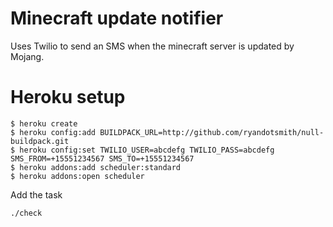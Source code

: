 # Minecraft update notifier

Uses Twilio to send an SMS when the minecraft server is updated by Mojang.

# Heroku setup

    $ heroku create
    $ heroku config:add BUILDPACK_URL=http://github.com/ryandotsmith/null-buildpack.git
    $ heroku config:set TWILIO_USER=abcdefg TWILIO_PASS=abcdefg SMS_FROM=+15551234567 SMS_TO=+15551234567
    $ heroku addons:add scheduler:standard 
    $ heroku addons:open scheduler
    
Add the task

    ./check